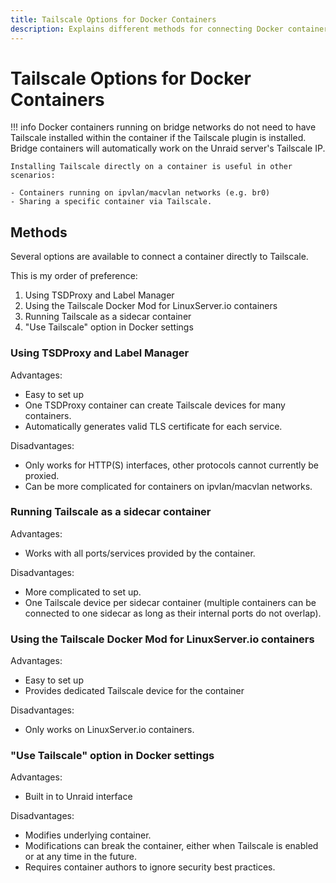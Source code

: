 ```yaml
---
title: Tailscale Options for Docker Containers
description: Explains different methods for connecting Docker containers to Tailscale, including TSDProxy with Label Manager, sidecar containers, LinuxServer.io's Tailscale Docker Mod, and "Use Tailscale".
---
```


# Tailscale Options for Docker Containers

!!! info
    Docker containers running on bridge networks do not need to have Tailscale installed within the container if the
    Tailscale plugin is installed. Bridge containers will automatically work on the Unraid server's Tailscale IP.

    Installing Tailscale directly on a container is useful in other scenarios:

    - Containers running on ipvlan/macvlan networks (e.g. br0)
    - Sharing a specific container via Tailscale.

## Methods

Several options are available to connect a container directly to Tailscale.

This is my order of preference:

1. Using TSDProxy and Label Manager
2. Using the Tailscale Docker Mod for LinuxServer.io containers
3. Running Tailscale as a sidecar container
4. "Use Tailscale" option in Docker settings

### Using TSDProxy and Label Manager

Advantages:

- Easy to set up
- One TSDProxy container can create Tailscale devices for many containers.
- Automatically generates valid TLS certificate for each service.

Disadvantages:

- Only works for HTTP(S) interfaces, other protocols cannot currently be proxied.
- Can be more complicated for containers on ipvlan/macvlan networks.

### Running Tailscale as a sidecar container

Advantages:

- Works with all ports/services provided by the container.

Disadvantages:

- More complicated to set up.
- One Tailscale device per sidecar container (multiple containers can be connected to one sidecar as long as their internal ports do not overlap).

### Using the Tailscale Docker Mod for LinuxServer.io containers

Advantages:

- Easy to set up
- Provides dedicated Tailscale device for the container

Disadvantages:

- Only works on LinuxServer.io containers.

### "Use Tailscale" option in Docker settings

Advantages:

- Built in to Unraid interface

Disadvantages:

- Modifies underlying container.
- Modifications can break the container, either when Tailscale is enabled or at any time in the future.
- Requires container authors to ignore security best practices.
